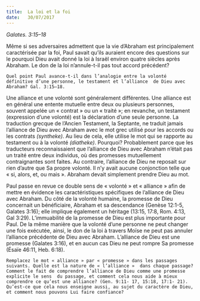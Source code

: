 ```yaml
---
title:  La loi et la foi 
date:   30/07/2017
---
```


_Galates. 3:15–18_

Même si ses adversaires admettent que la vie d’Abraham est principalement caractérisée par la foi, Paul savait  qu’ils auraient encore des questions sur le pourquoi Dieu avait donné la loi à Israël environ quatre siècles après  Abraham. Le don de la loi n’annule-t-il pas tout accord précédent?

`Quel point Paul avance-t-il dans l’analogie entre la volonté définitive d’une personne, le testament et l’alliance  de Dieu avec Abraham? Gal. 3:15–18.`

Une alliance et une volonté sont généralement différentes. Une alliance est en général une entente mutuelle  entre deux ou plusieurs personnes, souvent appelée un « contrat » ou un « traité »; en revanche, un testament (expression d’une volonté) est la déclaration d’une seule personne. La traduction grecque de l’Ancien  Testament, la Septante, ne traduit jamais l’alliance de Dieu avec Abraham avec le mot grec utilisé pour les  accords ou les contrats *(syntheke)*. Au lieu de cela, elle utilise le mot qui se rapporte au testament ou à la  volonté *(diatheke)*. Pourquoi? Probablement parce que les traducteurs reconnaissaient que l’alliance de Dieu  avec Abraham n’était pas un traité entre deux individus, où des promesses mutuellement contraignantes sont  faites. Au contraire, l’alliance de Dieu ne reposait sur rien d’autre que Sa propre volonté. Il n’y avait aucune  conjonction telle que « si, alors, et, ou mais ». Abraham devait simplement prendre Dieu au mot. 

Paul passe en revue ce double sens de « volonté » et « alliance » afin de mettre en évidence les  caractéristiques spécifiques de l’alliance de Dieu avec Abraham. Du côté de la volonté humaine, la promesse de  Dieu concernait un bénéficiaire, Abraham et sa descendance (Genèse 12:1-5, Galates 3:16); elle implique  également un héritage (13:15, 17:8, Rom. 4:13, Gal 3:29). L’immuabilité de la promesse de Dieu est plus  importante pour Paul. De la même manière que la volonté d’une personne ne peut changer une fois exécutée,  ainsi, le don de la loi à travers Moïse ne peut pas annuler l’alliance précédente de Dieu avec Abraham. L’alliance  de Dieu est une promesse (Galates 3:16), et en aucun cas Dieu ne peut rompre Sa promesse (Ésaïe 46:11, Heb.  6:18). 

`Remplacez le mot « alliance » par « promesse » dans les passages suivants. Quelle est la nature de « l’alliance »  dans chaque passage? Comment le fait de comprendre l’alliance de Dieu comme une promesse explicite le sens  du passage, et comment cela nous aide à mieux comprendre ce qu’est une alliance? (Gen. 9:11- 17, 15:18, 17:1- 21). Qu’est-ce que cela nous enseigne aussi, au sujet du caractère de Dieu, et comment nous pouvons Lui faire confiance?`